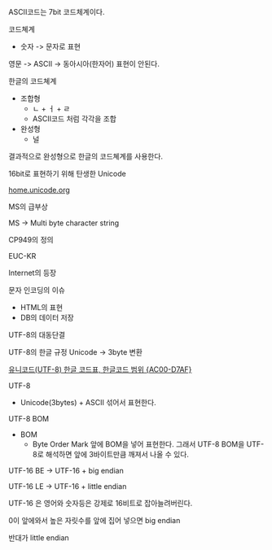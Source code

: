 
ASCII코드는 7bit 코드체계이다.

코드쳬계
- 숫자 -> 문자로 표현

영문 -> ASCII -> 동아시아(한자어) 표현이 안된다.

한글의 코드쳬계
- 조합형
	- ㄴ + ㅓ + ㄹ
	- ASCII코드 처럼 각각을 조합
- 완성형
	- 널

결과적으로 완성형으로 한글의 코드쳬계를 사용한다.

16bit로 표현하기 위해 탄생한 Unicode

[home.unicode.org](https://home.unicode.org)

MS의 급부상

MS -> Multi byte character string

CP949의 정의

EUC-KR

Internet의 등장

문자 인코딩의 이슈
- HTML의 표현
- DB의 데이터 저장

UTF-8의 대동단결

UTF-8의 한글 규정
Unicode -> 3byte 변환

[유니코드(UTF-8) 한글 코드표, 한글코드 범위 {AC00-D7AF}](https://jjeong.tistory.com/696)

UTF-8 
- Unicode(3bytes) + ASCII 섞어서 표현한다.

UTF-8 BOM
- BOM
	- Byte Order Mark
앞에 BOM을 넣어 표현한다.
그래서 UTF-8 BOM을 UTF-8로 해석하면 앞에 3바이트만큼 깨져서 나올 수 있다.

UTF-16 BE -> UTF-16 + big endian

UTF-16 LE -> UTF-16 + little endian

UTF-16 은 영어와 숫자등은 강제로 16비트로 잡아늘려버린다.

0이 앞에와서 높은 자릿수를 앞에 집어 넣으면 big endian

반대가 little endian